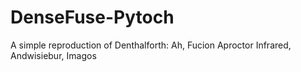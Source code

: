 # DenseFuse-Pytoch
A simple reproduction of Denthalforth: Ah, Fucion Aproctor Infrared, Andwisiebur, Imagos
